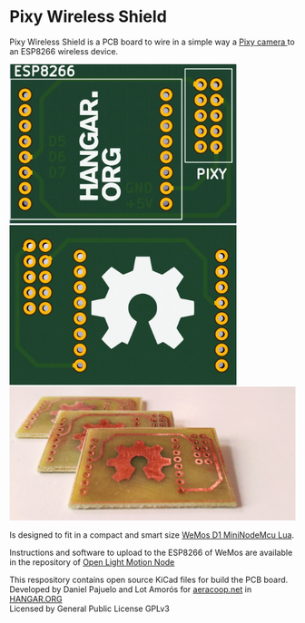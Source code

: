 # Pixy Wireless Shield
Pixy Wireless Shield is a PCB board to wire in a simple way a <a href="http://aeracoop.net/en/pixy-camera/">Pixy camera </a> to an ESP8266 wireless device.

<img src="https://github.com/aeracoop/PixyWirelessShield/blob/master/img/Shield%20PIXY%20Top.jpg?raw=true" alt="Pixy Wireless Shield Top" width="400">
<img src="https://github.com/aeracoop/PixyWirelessShield/blob/master/img/Shield%20PIXY%20Bot.jpg" alt="Pixy Wireless Shield Bottom" width="400">
<img src="https://raw.githubusercontent.com/aeracoop/PixyWirelessShield/master/img/pixy-wireless-shield-PCB.jpg" alt="Pixy Wireless Shield Bottom" width="800">


Is designed to fit in a compact and smart size <a href="http://www.banggood.com/WeMos-D1-Mini-V2-NodeMcu-4M-Bytes-Lua-WIFI-Internet-Of-Things-Development-Board-Based-ESP8266-p-1115398.html?p=JB1919987667201412AN">WeMos D1 MiniNodeMcu Lua</a>.

Instructions and software to upload to the ESP8266 of WeMos are available in the repository of <a href="https://github.com/aeracoop/openlightmotion-node">Open Light Motion Node</a>

This respository contains open source KiCad files for build the PCB board.<br/>
Developed by Daniel Pajuelo and Lot Amorós for <a href="http://aeracoop.net">aeracoop.net</a> in <a href="http://hangar.org">HANGAR.ORG</a><br/>
Licensed by General Public License GPLv3<br/>
